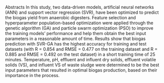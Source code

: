 Abstracts
In this study, two data-driven models, artificial neural networks (ANN) and support vector regression (SVR), have been optimized to predict the biogas yield from anaerobic digesters. Feature selection and hyperparameter population-based optimization were applied through the genetic algorithm (GA) and particle swarm optimization (PSO) to improve the training models’ performance and help them obtain the best input parameters in a reasonable amount of time. Results show that biogas prediction with SVR-GA has the highest accuracy for training and test datasets (with R = 0.854 and RMSE = 0.477 on the training dataset and R = 0.885 and RMSE = 0.492 on the test dataset) in a short training time of 25 minutes. Temperature, pH, effluent and influent dry solids, effluent volatile solids (VS), and influent VS of waste sludge were determined to be the best input parameters that resulted in optimal biogas production, based on their importance in the process. 
